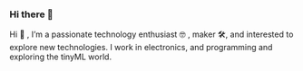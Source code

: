### Hi there 👋

 Hi 👋 , I’m a passionate technology enthusiast 🤓 , maker 🛠️, and interested to explore new technologies. I work in electronics, and programming and exploring the tinyML world.



